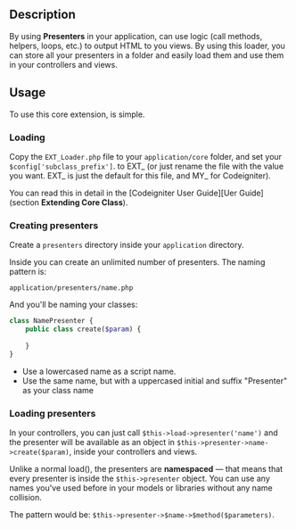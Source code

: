 ## Description

By using **Presenters** in your application, can use logic (call methods, helpers, loops, etc.) to output HTML to you views. By using this loader, you can store all your presenters in a folder and easily load them and use them in your controllers and views.

## Usage

To use this core extension, is simple.

### Loading

Copy the `EXT_Loader.php` file to your `application/core` folder, and set your `$config['subclass_prefix']`. to EXT_ (or just rename the file with the value you want. EXT_ is just the default for this file, and MY_ for Codeigniter).

You can read this in detail in the [Codeigniter User Guide][Uer Guide] (section **Extending Core Class**).

### Creating presenters

Create a `presenters` directory inside your `application` directory.

Inside you can create an unlimited number of presenters. The naming pattern is:

	application/presenters/name.php

And you'll be naming your classes:

```php
class NamePresenter {
	public class create($param) {
	
	}
}
```

- Use a lowercased name as a script name.
- Use the same name, but with a uppercased initial and suffix "Presenter" as your class name

### Loading presenters

In your controllers, you can just call `$this->load->presenter('name')` and the presenter will be available as an object in `$this->presenter->name->create($param)`, inside your controllers and views.

Unlike a normal load(), the presenters are **namespaced** — that means that every presenter is inside the `$this->presenter` object. You can use any names you've used before in your models or libraries without any name collision.

The pattern would be: `$this->presenter->$name->$method($parameters)`.

[User Guide]: http://codeigniter.com/user_guide/general/core_classes.html